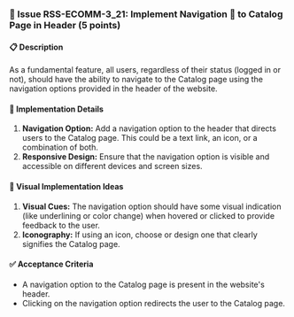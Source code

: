 ### 🎯 Issue RSS-ECOMM-3_21: Implement Navigation 🚦 to Catalog Page in Header (5 points)

#### 📋 Description

As a fundamental feature, all users, regardless of their status (logged in or not), should have the ability to navigate to the Catalog page using the navigation options provided in the header of the website.

#### 🔨 Implementation Details

1. **Navigation Option:** Add a navigation option to the header that directs users to the Catalog page. This could be a text link, an icon, or a combination of both.
2. **Responsive Design:** Ensure that the navigation option is visible and accessible on different devices and screen sizes.

#### 🎨 Visual Implementation Ideas

1. **Visual Cues:** The navigation option should have some visual indication (like underlining or color change) when hovered or clicked to provide feedback to the user.
2. **Iconography:** If using an icon, choose or design one that clearly signifies the Catalog page.

#### ✅ Acceptance Criteria

- A navigation option to the Catalog page is present in the website's header.
- Clicking on the navigation option redirects the user to the Catalog page.
